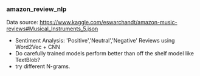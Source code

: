 ### amazon_review_nlp
Data source: https://www.kaggle.com/eswarchandt/amazon-music-reviews#Musical_Instruments_5.json


- Sentiment Analysis: 'Positive','Neutral','Negative' Reviews using Word2Vec + CNN 
- Do carefully trained models perform better than off the shelf model like TextBlob?
- try different N-grams.
